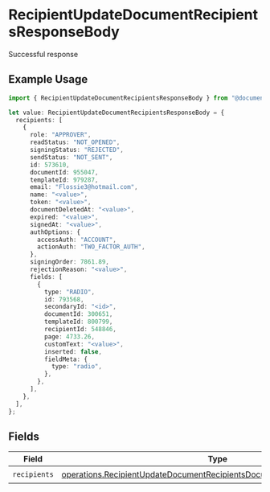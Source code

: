 # RecipientUpdateDocumentRecipientsResponseBody

Successful response

## Example Usage

```typescript
import { RecipientUpdateDocumentRecipientsResponseBody } from "@documenso/sdk-typescript/models/operations";

let value: RecipientUpdateDocumentRecipientsResponseBody = {
  recipients: [
    {
      role: "APPROVER",
      readStatus: "NOT_OPENED",
      signingStatus: "REJECTED",
      sendStatus: "NOT_SENT",
      id: 573610,
      documentId: 955047,
      templateId: 979287,
      email: "Flossie3@hotmail.com",
      name: "<value>",
      token: "<value>",
      documentDeletedAt: "<value>",
      expired: "<value>",
      signedAt: "<value>",
      authOptions: {
        accessAuth: "ACCOUNT",
        actionAuth: "TWO_FACTOR_AUTH",
      },
      signingOrder: 7861.89,
      rejectionReason: "<value>",
      fields: [
        {
          type: "RADIO",
          id: 793568,
          secondaryId: "<id>",
          documentId: 300651,
          templateId: 800799,
          recipientId: 548846,
          page: 4733.26,
          customText: "<value>",
          inserted: false,
          fieldMeta: {
            type: "radio",
          },
        },
      ],
    },
  ],
};
```

## Fields

| Field                                                                                                                                                                    | Type                                                                                                                                                                     | Required                                                                                                                                                                 | Description                                                                                                                                                              |
| ------------------------------------------------------------------------------------------------------------------------------------------------------------------------ | ------------------------------------------------------------------------------------------------------------------------------------------------------------------------ | ------------------------------------------------------------------------------------------------------------------------------------------------------------------------ | ------------------------------------------------------------------------------------------------------------------------------------------------------------------------ |
| `recipients`                                                                                                                                                             | [operations.RecipientUpdateDocumentRecipientsDocumentsRecipientsRecipients](../../models/operations/recipientupdatedocumentrecipientsdocumentsrecipientsrecipients.md)[] | :heavy_check_mark:                                                                                                                                                       | N/A                                                                                                                                                                      |